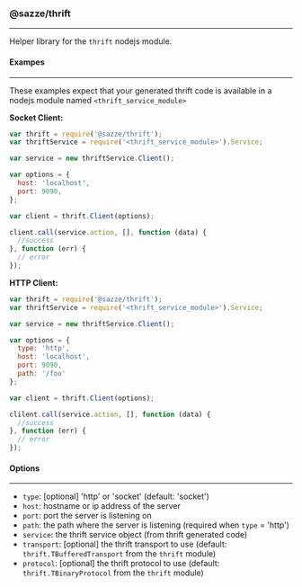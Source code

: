 ### @sazze/thrift

---

Helper library for the `thrift` nodejs module.

#### Exampes

---

These examples expect that your generated thrift code is available in a nodejs module named `<thrift_service_module>`

**Socket Client:**

```js
var thrift = require('@sazze/thrift');
var thriftService = require('<thrift_service_module>').Service;

var service = new thriftService.Client();

var options = {
  host: 'localhost',
  port: 9090,
};

var client = thrift.Client(options);

client.call(service.action, [], function (data) {
  //success
}, function (err) {
  // error
});
```

**HTTP Client:**

```js
var thrift = require('@sazze/thrift');
var thriftService = require('<thrift_service_module>').Service;

var service = new thriftService.Client();

var options = {
  type: 'http',
  host: 'localhost',
  port: 9090,
  path: '/foo'
};

var client = thrift.Client(options);

clilent.call(service.action, [], function (data) {
  //success
}, function (err) {
  // error
});
```

#### Options

---

- `type`: [optional] 'http' or 'socket' (default: 'socket')
- `host`: hostname or ip address of the server
- `port`: port the server is listening on
- `path`: the path where the server is listening (required when `type` = 'http')
- `service`: the thrift service object (from thrift generated code)
- `transport`: [optional] the thrift transport to use (default: `thrift.TBufferedTransport` from the `thrift` module)
- `protocol`: [optional] the thrift protocol to use (default: `thrift.TBinaryProtocol` from the `thrift` module)